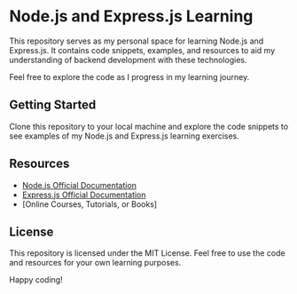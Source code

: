 # Node.js and Express.js Learning

This repository serves as my personal space for learning Node.js and Express.js. It contains code snippets, examples, and resources to aid my understanding of backend development with these technologies.

Feel free to explore the code as I progress in my learning journey.

## Getting Started

Clone this repository to your local machine and explore the code snippets to see examples of my Node.js and Express.js learning exercises.

## Resources

- [Node.js Official Documentation](https://nodejs.org/)
- [Express.js Official Documentation](https://expressjs.com/)
- [Online Courses, Tutorials, or Books]


## License

This repository is licensed under the MIT License. Feel free to use the code and resources for your own learning purposes.

Happy coding!
